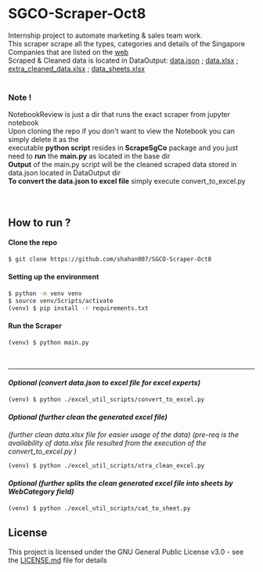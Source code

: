 # SGCO-Scraper-Oct8
Internship project to automate marketing & sales team work.<br>
This scraper scrape all the types, categories and details of the Singapore Companies that are listed on the [web](http://singapore-companies-directory.com/sitemap.htm)<br>
Scraped & Cleaned data is located in DataOutput: [data.json](https://github.com/shahan007/SGCO-Scraper/blob/main/DataOutput/data.json) ; [data.xlsx](https://github.com/shahan007/SGCO-Scraper/blob/main/DataOutput/data.xlsx) ; [extra_cleaned_data.xlsx](https://github.com/shahan007/SGCO-Scraper/blob/main/DataOutput/extra_cleaned_data.xlsx) ; [data_sheets.xlsx](https://github.com/shahan007/SGCO-Scraper/blob/main/DataOutput/data_sheets.xlsx)
<br><br>

### Note !
NotebookReview is just a dir that runs the exact scraper from jupyter notebook<br>
Upon cloning the repo if you don't want to view the Notebook you can simply delete it as the <br>
executable **python script** resides in **ScrapeSgCo** package and you just need to **run** the **main.py** as located in the base dir<br>
**Output** of the main.py script will be the cleaned scraped data stored in data.json located in DataOutput dir<br>
**To convert the data.json to excel file** simply execute convert_to_excel.py<br>
<br><br>

## How to run ?

#### Clone the repo
```bash
$ git clone https://github.com/shahan007/SGCO-Scraper-Oct8
```

#### Setting up the environment
```bash
$ python -m venv venv
$ source venv/Scripts/activate
(venv) $ pip install -r requirements.txt
```

#### Run the Scraper
```bash
(venv) $ python main.py
```
<br><hr>
#### _Optional (convert data.json to excel file for excel experts)_
```bash
(venv) $ python ./excel_util_scripts/convert_to_excel.py
```

#### _Optional (further clean the generated excel file)_
_(further clean data.xlsx file for easier usage of the data) (pre-req is the availability of data.xlsx file resulted from the execution of the convert_to_excel.py )_ <br>
```bash
(venv) $ python ./excel_util_scripts/xtra_clean_excel.py
```

#### _Optional (further splits the clean generated excel file into sheets by WebCategory field)_
```bash
(venv) $ python ./excel_util_scripts/cat_to_sheet.py
```

## License
This project is licensed under the GNU General Public License v3.0 - see the [LICENSE.md](https://github.com/shahan007/SGCO-Scraper/blob/main/LICENSE) file for details
